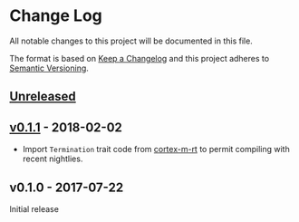 # Change Log

All notable changes to this project will be documented in this file.

The format is based on [Keep a Changelog](http://keepachangelog.com/)
and this project adheres to [Semantic Versioning](http://semver.org/).

## [Unreleased]

## [v0.1.1] - 2018-02-02
- Import `Termination` trait code from [cortex-m-rt] to permit compiling with
recent nightlies.

## v0.1.0 - 2017-07-22

Initial release

[cortex-m-rt]: https://github.com/japaric/cortex-m-rt

[Unreleased]: https://github.com/pftbest/msp430-rt/compare/v0.2.0...HEAD
[v0.1.1]: https://github.com/japaric/cortex-m-rt/compare/v0.1.0...v0.1.1
